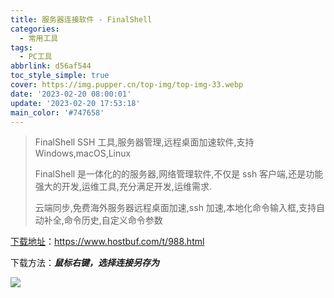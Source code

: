 ```yaml
---
title: 服务器连接软件 - FinalShell
categories:
  - 常用工具
tags:
  - PC工具
abbrlink: d56af544
toc_style_simple: true
cover: https://img.pupper.cn/top-img/top-img-33.webp
date: '2023-02-20 08:00:01'
update: '2023-02-20 17:53:18'
main_color: '#747658'
---
```


> FinalShell SSH 工具,服务器管理,远程桌面加速软件,支持 Windows,macOS,Linux
>
> FinalShell 是一体化的的服务器,网络管理软件,不仅是 ssh 客户端,还是功能强大的开发,运维工具,充分满足开发,运维需求.
>
> 云端同步,免费海外服务器远程桌面加速,ssh 加速,本地化命令输入框,支持自动补全,命令历史,自定义命令参数

[下载地址](https://www.hostbuf.com/t/988.html)：https://www.hostbuf.com/t/988.html

下载方法：**_鼠标右键，选择连接另存为_**

![](https://img.pupper.cn/img/20220726113129.png)
